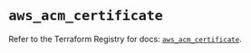 # `aws_acm_certificate`

Refer to the Terraform Registry for docs: [`aws_acm_certificate`](https://registry.terraform.io/providers/hashicorp/aws/5.75.1/docs/resources/acm_certificate).
